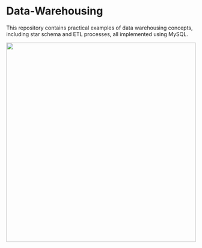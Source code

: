 # Data-Warehousing
This repository contains practical examples of data warehousing concepts, including star schema and ETL processes, all implemented using MySQL.

<img src = "https://keyit.com.au/wp-content/uploads/2023/05/data-wearhousing-copy.webp" width= "100%" height= "530px">
